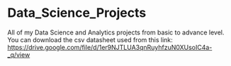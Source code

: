 # Data_Science_Projects
All of my Data Science and Analytics projects from basic to advance level.
You can download the csv datasheet used from this link: https://drive.google.com/file/d/1er9NJTLUA3qnRuyhfzuN0XUsoIC4a-_q/view 
